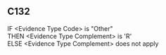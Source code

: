 ## C132
IF &lt;Evidence Type Code&gt; is "Other"  
  THEN &lt;Evidence Type Complement&gt; is 'R'  
  ELSE &lt;Evidence Type Complement&gt; does not apply

